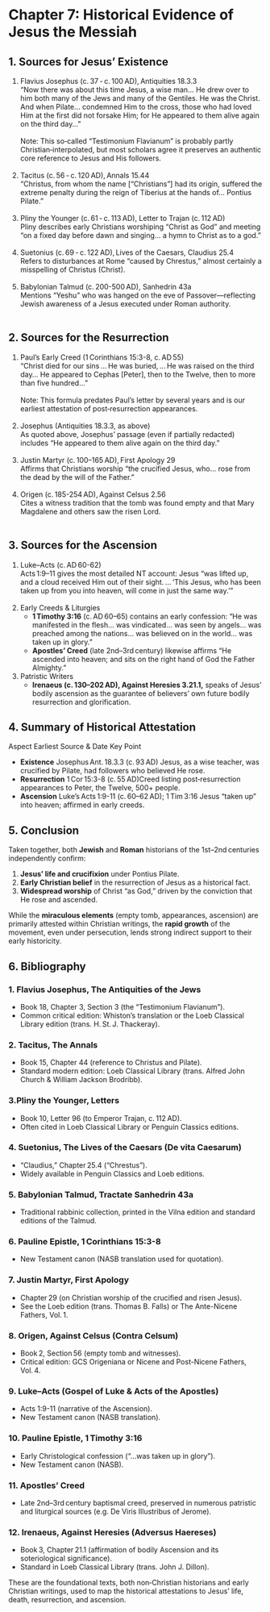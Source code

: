 # Chapter 7: Historical Evidence of Jesus the Messiah
## 1. Sources for Jesus’ Existence
1. Flavius Josephus (c. 37 - c. 100 AD), Antiquities 18.3.3<br/>
    “Now there was about this time Jesus, a wise man… He drew over to him both many of the Jews and many of the Gentiles. He was the Christ. And when Pilate… condemned Him to the cross, those who had loved Him at the first did not forsake Him; for He appeared to them alive again on the third day…”<br/><br/>
    Note: This so‑called “Testimonium Flavianum” is probably partly Christian‑interpolated, but most scholars agree it preserves an authentic core reference to Jesus and His followers.<br/><br/>
2. Tacitus (c. 56 - c. 120 AD), Annals 15.44<br/>
    “Christus, from whom the name [“Christians”] had its origin, suffered the extreme penalty during the reign of Tiberius at the hands of… Pontius Pilate.”<br/><br/>
3. Pliny the Younger (c. 61 - c. 113 AD), Letter to Trajan (c. 112 AD)<br/>
    Pliny describes early Christians worshiping “Christ as God” and meeting “on a fixed day before dawn and singing… a hymn to Christ as to a god.”<br/><br/>
4. Suetonius (c. 69 - c. 122 AD), Lives of the Caesars, Claudius 25.4<br/>
    Refers to disturbances at Rome “caused by Chrestus,” almost certainly a misspelling of Christus (Christ).<br/><br/>
5. Babylonian Talmud (c. 200-500 AD), Sanhedrin 43a<br/>
    Mentions “Yeshu” who was hanged on the eve of Passover—reflecting Jewish awareness of a Jesus executed under Roman authority.<br/><br/>

## 2. Sources for the Resurrection
1. Paul’s Early Creed (1 Corinthians 15:3-8, c. AD 55)<br/>
    “Christ died for our sins … He was buried, … He was raised on the third day… He appeared to Cephas [Peter], then to the Twelve, then to more than five hundred…”<br/><br/>
    Note: This formula predates Paul’s letter by several years and is our earliest attestation of post‑resurrection appearances.<br/><br/>
2. Josephus (Antiquities 18.3.3, as above)<br/>
As quoted above, Josephus’ passage (even if partially redacted) includes “He appeared to them alive again on the third day.”<br/><br/>
3. Justin Martyr (c. 100–165 AD), First Apology 29<br/>
    Affirms that Christians worship “the crucified Jesus, who… rose from the dead by the will of the Father.”<br/><br/>
4. Origen (c. 185-254 AD), Against Celsus 2.56<br/>
    Cites a witness tradition that the tomb was found empty and that Mary Magdalene and others saw the risen Lord.<br/><br/>

## 3. Sources for the Ascension
1. Luke–Acts (c. AD 60-62)<br/>
    Acts 1:9–11 gives the most detailed NT account: Jesus “was lifted up, and a cloud received Him out of their sight. … ‘This Jesus, who has been taken up from you into heaven, will come in just the same way.’”<br/><br/>
2. Early Creeds & Liturgies<br/>
    * **1 Timothy 3:16** (c. AD 60–65) contains an early confession: “He was manifested in the flesh… was vindicated… was seen by angels… was preached among the nations… was believed on in the world… was taken up in glory.”<br/>
    * **Apostles’ Creed** (late 2nd–3rd century) likewise affirms “He ascended into heaven; and sits on the right hand of God the Father Almighty.”<br/>
3. Patristic Writers<br/>
    * **Irenaeus (c. 130–202 AD), Against Heresies 3.21.1,** speaks of Jesus’ bodily ascension as the guarantee of believers’ own future bodily resurrection and glorification.<br/>

## 4. Summary of Historical Attestation
Aspect Earliest Source & Date Key Point

* **Existence** Josephus Ant. 18.3.3 (c. 93 AD) Jesus, as a wise teacher, was crucified by Pilate, had followers who believed He rose. <br/>
* **Resurrection** 1 Cor 15:3-8 (c. 55 AD)Creed listing post‑resurrection appearances to Peter, the Twelve, 500+ people. <br/>
* **Ascension** Luke’s Acts 1:9-11 (c. 60–62 AD); 1 Tim 3:16 Jesus “taken up” into heaven; affirmed in early creeds.<br/>

## 5. Conclusion
Taken together, both **Jewish** and **Roman** historians of the 1st–2nd centuries independently confirm:

1. **Jesus’ life and crucifixion** under Pontius Pilate.
2. **Early Christian belief** in the resurrection of Jesus as a historical fact.
3. **Widespread worship** of Christ “as God,” driven by the conviction that He rose and ascended.

While the **miraculous elements** (empty tomb, appearances, ascension) are primarily attested within Christian writings, the **rapid growth** of the movement, even under persecution, lends strong indirect support to their early historicity.

## 6. Bibliography
### 1. Flavius Josephus, The Antiquities of the Jews
* Book 18, Chapter 3, Section 3 (the “Testimonium Flavianum”).
* Common critical edition: Whiston’s translation or the Loeb Classical Library edition (trans. H. St. J. Thackeray).

### 2. Tacitus, The Annals
* Book 15, Chapter 44 (reference to Christus and Pilate).
* Standard modern edition: Loeb Classical Library (trans. Alfred John Church & William Jackson Brodribb).

### 3.Pliny the Younger, Letters
* Book 10, Letter 96 (to Emperor Trajan, c. 112 AD).
* Often cited in Loeb Classical Library or Penguin Classics editions.

### 4. Suetonius, The Lives of the Caesars (De vita Caesarum)
* “Claudius,” Chapter 25.4 (“Chrestus”).
* Widely available in Penguin Classics and Loeb editions.

### 5. Babylonian Talmud, Tractate Sanhedrin 43a
* Traditional rabbinic collection, printed in the Vilna edition and standard editions of the Talmud.

### 6. Pauline Epistle, 1 Corinthians 15:3-8
* New Testament canon (NASB translation used for quotation).

### 7. Justin Martyr, First Apology
* Chapter 29 (on Christian worship of the crucified and risen Jesus).
* See the Loeb edition (trans. Thomas B. Falls) or The Ante-Nicene Fathers, Vol. 1.

### 8. Origen, Against Celsus (Contra Celsum)
* Book 2, Section 56 (empty tomb and witnesses).
* Critical edition: GCS Origeniana or Nicene and Post-Nicene Fathers, Vol. 4.

### 9. Luke–Acts (Gospel of Luke & Acts of the Apostles)
* Acts 1:9-11 (narrative of the Ascension).
* New Testament canon (NASB translation).

### 10. Pauline Epistle, 1 Timothy 3:16
* Early Christological confession (“…was taken up in glory”).
* New Testament canon (NASB).

### 11. Apostles’ Creed
* Late 2nd–3rd century baptismal creed, preserved in numerous patristic and liturgical sources (e.g. De Viris Illustribus of Jerome).

### 12. Irenaeus, Against Heresies (Adversus Haereses)
* Book 3, Chapter 21.1 (affirmation of bodily Ascension and its soteriological significance).
* Standard in Loeb Classical Library (trans. John J. Dillon).

These are the foundational texts, both non‑Christian historians and early Christian writings, used to map the historical attestations to Jesus’ life, death, resurrection, and ascension.
